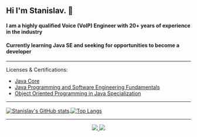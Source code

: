 ## Hi I'm Stanislav. 👋

#### I am a highly qualified Voice (VoIP) Engineer with 20+ years of experience in the industry
#### Currently learning Java SE and seeking for opportunities to become a developer

---

Licenses & Certifications:
* [Java Core](https://coursera.org/share/c3b56e4d583788e78ba84d15c8bb567a)
* [Java Programming and Software Engineering Fundamentals](https://www.coursera.org/account/accomplishments/specialization/N6NNP22RE2NP)
* [Object Oriented Programming in Java Specialization](https://www.coursera.org/account/accomplishments/specialization/certificate/JXR3UUZKW9HN)

---

<a href="https://github.com/anuraghazra/github-readme-stats" target="_blank">
    <img align="center" src="https://github-readme-stats.vercel.app/api?username=ProsperousRF&count_private=true&include_all_commits=true&disable_animations=true&hide_border=true&line_height=27" alt="Stanislav's GitHub stats">
</a>

<a href="https://github.com/anuraghazra/github-readme-stats" target="_blank">
    <img align="center" src="https://github-readme-stats.vercel.app/api/top-langs/?username=ProsperousRF&hide_border=true&langs_count=3" alt="Top Langs">
</a>

---

<p align="center">
	<a href="https://twitter.com/ProsperousRF">
		<img src="https://img.shields.io/badge/Twitter-1DA1F2?style=for-the-badge&logo=twitter&logoColor=white">
	</a>
	<a href="https://www.linkedin.com/in/mrrakitov/">
		<img src="https://img.shields.io/badge/LinkedIn-0077B5?style=for-the-badge&logo=linkedin&logoColor=white">
	</a>
</p>



<!--
https://img.shields.io/badge/WhatsApp-25D366?style=for-the-badge&logo=whatsapp&logoColor=white
https://img.shields.io/badge/Telegram-2CA5E0?style=for-the-badge&logo=telegram&logoColor=white
https://img.shields.io/badge/Signal-%23039BE5.svg?&style=for-the-badge&logo=Signal&logoColor=white
https://img.shields.io/badge/Zoom-2D8CFF?style=for-the-badge&logo=zoom&logoColor=white
https://img.shields.io/badge/Facebook-1877F2?style=for-the-badge&logo=facebook&logoColor=white

https://img.shields.io/badge/LinkedIn-0077B5?style=for-the-badge&logo=linkedin&logoColor=white
https://img.shields.io/badge/PayPal-00457C?style=for-the-badge&logo=paypal&logoColor=white

<!--
**ProsperousRF/ProsperousRF** is a ✨ _special_ ✨ repository because its `README.md` (this file) appears on your GitHub profile.

Here are some ideas to get you started:

- 🔭 I’m currently working on ...
- 🌱 I’m currently learning ...
- 👯 I’m looking to collaborate on ...
- 🤔 I’m looking for help with ...
- 💬 Ask me about ...
- 📫 How to reach me: ...
- 😄 Pronouns: ...
- ⚡ Fun fact: ...
-->
